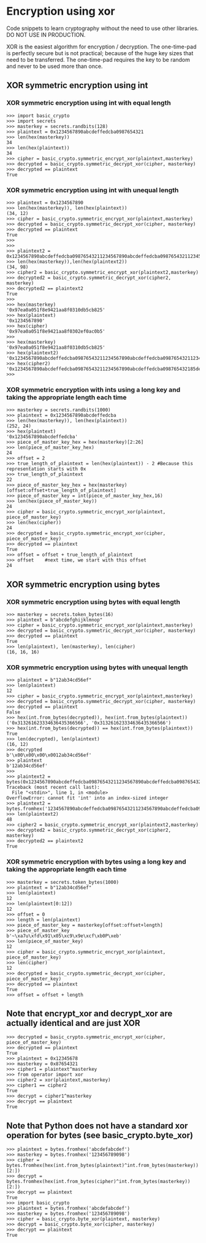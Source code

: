 # Encryption using xor
Code snippets to learn cryptography without the need to use other libraries. DO NOT USE IN PRODUCTION.

XOR is the easiest algorithm for encryption / decryption. 
The one-time-pad is perfectly secure but is not practical; because of the huge key sizes that need to be transferred.
The one-time-pad requires the key to be random and never to be used more than once.

## XOR symmetric encryption using int
### XOR symmetric encryption using int with equal length
```
>>> import basic_crypto
>>> import secrets
>>> masterkey = secrets.randbits(128)
>>> plaintext = 0x1234567890abcdeffedcba0987654321
>>> len(hex(masterkey))
34
>>> len(hex(plaintext))
34
>>> cipher = basic_crypto.symmetric_encrypt_xor(plaintext,masterkey)
>>> decrypted = basic_crypto.symmetric_decrypt_xor(cipher, masterkey)
>>> decrypted == plaintext
True
```

### XOR symmetric encryption using int with unequal length
```
>>> plaintext = 0x1234567890
>>> len(hex(masterkey)), len(hex(plaintext))
(34, 12)
>>> cipher = basic_crypto.symmetric_encrypt_xor(plaintext,masterkey)
>>> decrypted = basic_crypto.symmetric_decrypt_xor(cipher, masterkey)
>>> decrypted == plaintext
True
>>> 
>>> 
>>> plaintext2 = 0x1234567890abcdeffedcba09876543211234567890abcdeffedcba09876543211234567890abcdeffedcba0987654321
>>> len(hex(masterkey)),len(hex(plaintext2))
(34, 98)
>>> cipher2 = basic_crypto.symmetric_encrypt_xor(plaintext2,masterkey)
>>> decrypted2 = basic_crypto.symmetric_decrypt_xor(cipher2, masterkey)
>>> decrypted2 == plaintext2
True
>>>
>>> hex(masterkey)
'0x97ea0a051f8e9421aa8f0310db5cb825'
>>> hex(plaintext)
'0x1234567890'
>>> hex(cipher)
'0x97ea0a051f8e9421aa8f0302ef0ac0b5'
>>> 
>>> hex(masterkey)
'0x97ea0a051f8e9421aa8f0310db5cb825'
>>> hex(plaintext2)
'0x1234567890abcdeffedcba09876543211234567890abcdeffedcba09876543211234567890abcdeffedcba0987654321'
>>> hex(cipher2)
'0x1234567890abcdeffedcba09876543211234567890abcdeffedcba098765432185de5c7d8f2559ce5453b9195c39fb04'
>>> 
```
### XOR symmetric encryption with ints using a long key and taking the appropriate length each time
```
>>> masterkey = secrets.randbits(1000)
>>> plaintext = 0x1234567890abcdeffedcba
>>> len(hex(masterkey)), len(hex(plaintext))
(252, 24)
>>> hex(plaintext)
'0x1234567890abcdeffedcba'
>>> piece_of_master_key_hex = hex(masterkey)[2:26]
>>> len(piece_of_master_key_hex)
24
>>> offset = 2
>>> true_length_of_plaintext = len(hex(plaintext)) - 2 #Because this representation starts with 0x
>>> true_length_of_plaintext
22
>>> piece_of_master_key_hex = hex(masterkey)[offset:offset+true_length_of_plaintext]
>>> piece_of_master_key = int(piece_of_master_key_hex,16)
>>> len(hex(piece_of_master_key))
24
>>> cipher = basic_crypto.symmetric_encrypt_xor(plaintext, piece_of_master_key)
>>> len(hex(cipher))
24
>>> decrypted = basic_crypto.symmetric_encrypt_xor(cipher, piece_of_master_key)
>>> decrypted == plaintext
True
>>> offset = offset + true_length_of_plaintext
>>> offset    #next time, we start with this offset
24
```
## XOR symmetric encryption using bytes
### XOR symmetric encryption using bytes with equal length
```
>>> masterkey = secrets.token_bytes(16)
>>> plaintext = b"abcdefghijklmnop"
>>> cipher = basic_crypto.symmetric_encrypt_xor(plaintext,masterkey)
>>> decrypted = basic_crypto.symmetric_decrypt_xor(cipher, masterkey)
>>> decrypted == plaintext
True
>>> len(plaintext), len(masterkey), len(cipher)
(16, 16, 16)
```
### XOR symmetric encryption using bytes with unequal length
```
>>> plaintext = b"12ab34cd56ef"
>>> len(plaintext)
12
>>> cipher = basic_crypto.symmetric_encrypt_xor(plaintext,masterkey)
>>> decrypted = basic_crypto.symmetric_decrypt_xor(cipher, masterkey)
>>> decrypted == plaintext
False
>>> hex(int.from_bytes(decrypted)), hex(int.from_bytes(plaintext))
('0x313261623334636435366566', '0x313261623334636435366566')
>>> hex(int.from_bytes(decrypted)) == hex(int.from_bytes(plaintext))
True
>>> len(decrypted), len(plaintext)
(16, 12)
>>> decrypted
b'\x00\x00\x00\x0012ab34cd56ef'
>>> plaintext
b'12ab34cd56ef'
>>>
>>> plaintext2 = bytes(0x1234567890abcdeffedcba09876543211234567890abcdeffedcba09876543211234567890abcdeffedcba0987654321)
Traceback (most recent call last):
  File "<stdin>", line 1, in <module>
OverflowError: cannot fit 'int' into an index-sized integer
>>> plaintext2 = bytes.fromhex('1234567890abcdeffedcba09876543211234567890abcdeffedcba09876543211234567890abcdeffedcba0987654321')
>>> len(plaintext2)
48
>>> cipher2 = basic_crypto.symmetric_encrypt_xor(plaintext2,masterkey)
>>> decrypted2 = basic_crypto.symmetric_decrypt_xor(cipher2, masterkey)
>>> decrypted2 == plaintext2
True
```
### XOR symmetric encryption with bytes using a long key and taking the appropriate length each time
```
>>> masterkey = secrets.token_bytes(1000)
>>> plaintext = b"12ab34cd56ef"
>>> len(plaintext)
12
>>> len(plaintext[0:12])
12
>>> offset = 0
>>> length = len(plaintext)
>>> piece_of_master_key = masterkey[offset:offset+length]
>>> piece_of_master_key
b'~\xa7u\xfd\x91\x05\xc9\x9e\xcf\xb0P\xeb'
>>> len(piece_of_master_key)
12
>>> cipher = basic_crypto.symmetric_encrypt_xor(plaintext, piece_of_master_key)
>>> len(cipher)
12
>>> decrypted = basic_crypto.symmetric_decrypt_xor(cipher, piece_of_master_key)
>>> decrypted == plaintext
True
>>> offset = offset + length
```
## Note that encrypt_xor and decrypt_xor are actually identical and are just XOR
```
>>> decrypted = basic_crypto.symmetric_encrypt_xor(cipher, piece_of_master_key)
>>> decrypted == plaintext
True
>>> plaintext = 0x12345678
>>> masterkey = 0x87654321
>>> cipher1 = plaintext^masterkey
>>> from operator import xor
>>> cipher2 = xor(plaintext,masterkey)
>>> cipher1 == cipher2
True
>>> decrypt = cipher1^masterkey
>>> decrypt == plaintext
True
```
## Note that Python does not have a standard xor operation for bytes (see basic_crypto.byte_xor)
```
>>> plaintext = bytes.fromhex('abcdefabcdef')
>>> masterkey = bytes.fromhex('123456789098')
>>> cipher = bytes.fromhex(hex(int.from_bytes(plaintext)^int.from_bytes(masterkey))[2:])
>>> decrypt = bytes.fromhex(hex(int.from_bytes(cipher)^int.from_bytes(masterkey))[2:])
>>> decrypt == plaintext
True
>>> import basic_crypto
>>> plaintext = bytes.fromhex('abcdefabcdef')
>>> masterkey = bytes.fromhex('123456789098')
>>> cipher = basic_crypto.byte_xor(plaintext, masterkey)
>>> decrypt = basic_crypto.byte_xor(cipher, masterkey)
>>> decrypt == plaintext
True

```
